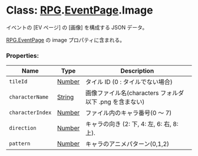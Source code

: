 # Class: [RPG](RPG.md).[EventPage](RPG.EventPage.md).Image

イベントの [EV ページ] の [画像] を構成する JSON データ。

[RPG.EventPage](RPG.EventPage.md) の image プロパティに含まれる。

### Properties:

| Name             | Type                | Description                                             |
| ---------------- | ------------------- | ------------------------------------------------------- |
| `tileId`         | [Number](Number.md) | タイル ID (0 : タイルでない場合)                        |
| `characterName`  | [String](String.md) | 画像ファイル名(characters フォルダ以下 .png を含まない) |
| `characterIndex` | [Number](Number.md) | ファイル内のキャラ番号(0 〜 7)                          |
| `direction`      | [Number](Number.md) | キャラの向き (2: 下, 4: 左, 6: 右, 8: 上).              |
| `pattern`        | [Number](Number.md) | キャラのアニメパターン(0,1,2)                           |
